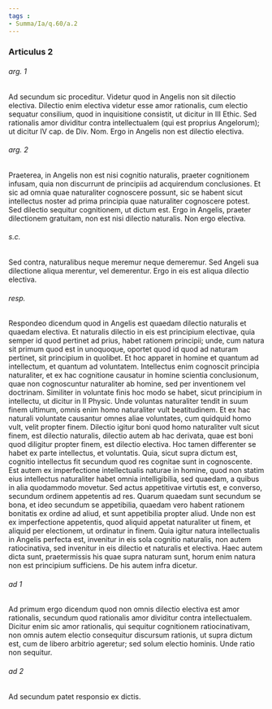 ```yaml
---
tags : 
- Summa/Ia/q.60/a.2
---
```


### Articulus 2

###### arg. 1
Ad secundum sic proceditur. Videtur quod in Angelis non sit dilectio electiva. Dilectio enim electiva videtur esse amor rationalis, cum electio sequatur consilium, quod in inquisitione consistit, ut dicitur in III Ethic. Sed rationalis amor dividitur contra intellectualem (qui est proprius Angelorum); ut dicitur IV cap. de Div. Nom. Ergo in Angelis non est dilectio electiva.

###### arg. 2
Praeterea, in Angelis non est nisi cognitio naturalis, praeter cognitionem infusam, quia non discurrunt de principiis ad acquirendum conclusiones. Et sic ad omnia quae naturaliter cognoscere possunt, sic se habent sicut intellectus noster ad prima principia quae naturaliter cognoscere potest. Sed dilectio sequitur cognitionem, ut dictum est. Ergo in Angelis, praeter dilectionem gratuitam, non est nisi dilectio naturalis. Non ergo electiva.

###### s.c.
Sed contra, naturalibus neque meremur neque demeremur. Sed Angeli sua dilectione aliqua merentur, vel demerentur. Ergo in eis est aliqua dilectio electiva.

###### resp.
Respondeo dicendum quod in Angelis est quaedam dilectio naturalis et quaedam electiva. Et naturalis dilectio in eis est principium electivae, quia semper id quod pertinet ad prius, habet rationem principii; unde, cum natura sit primum quod est in unoquoque, oportet quod id quod ad naturam pertinet, sit principium in quolibet. Et hoc apparet in homine et quantum ad intellectum, et quantum ad voluntatem. Intellectus enim cognoscit principia naturaliter, et ex hac cognitione causatur in homine scientia conclusionum, quae non cognoscuntur naturaliter ab homine, sed per inventionem vel doctrinam. Similiter in voluntate finis hoc modo se habet, sicut principium in intellectu, ut dicitur in II Physic. Unde voluntas naturaliter tendit in suum finem ultimum, omnis enim homo naturaliter vult beatitudinem. Et ex hac naturali voluntate causantur omnes aliae voluntates, cum quidquid homo vult, velit propter finem. Dilectio igitur boni quod homo naturaliter vult sicut finem, est dilectio naturalis, dilectio autem ab hac derivata, quae est boni quod diligitur propter finem, est dilectio electiva. Hoc tamen differenter se habet ex parte intellectus, et voluntatis. Quia, sicut supra dictum est, cognitio intellectus fit secundum quod res cognitae sunt in cognoscente. Est autem ex imperfectione intellectualis naturae in homine, quod non statim eius intellectus naturaliter habet omnia intelligibilia, sed quaedam, a quibus in alia quodammodo movetur. Sed actus appetitivae virtutis est, e converso, secundum ordinem appetentis ad res. Quarum quaedam sunt secundum se bona, et ideo secundum se appetibilia, quaedam vero habent rationem bonitatis ex ordine ad aliud, et sunt appetibilia propter aliud. Unde non est ex imperfectione appetentis, quod aliquid appetat naturaliter ut finem, et aliquid per electionem, ut ordinatur in finem. Quia igitur natura intellectualis in Angelis perfecta est, invenitur in eis sola cognitio naturalis, non autem ratiocinativa, sed invenitur in eis dilectio et naturalis et electiva. Haec autem dicta sunt, praetermissis his quae supra naturam sunt, horum enim natura non est principium sufficiens. De his autem infra dicetur.

###### ad 1
Ad primum ergo dicendum quod non omnis dilectio electiva est amor rationalis, secundum quod rationalis amor dividitur contra intellectualem. Dicitur enim sic amor rationalis, qui sequitur cognitionem ratiocinativam, non omnis autem electio consequitur discursum rationis, ut supra dictum est, cum de libero arbitrio ageretur; sed solum electio hominis. Unde ratio non sequitur.

###### ad 2
Ad secundum patet responsio ex dictis.

